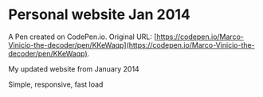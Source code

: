 # Personal website Jan 2014

A Pen created on CodePen.io. Original URL: [https://codepen.io/Marco-Vinicio-the-decoder/pen/KKeWaqp](https://codepen.io/Marco-Vinicio-the-decoder/pen/KKeWaqp).

My updated website from January 2014

Simple, responsive, fast load